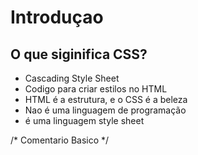 # Introduçao
## O que siginifica CSS?

* Cascading Style Sheet
* Codigo para criar estilos no HTML
* HTML é a estrutura, e o CSS é a beleza
* Nao é uma linguagem de programação
* é uma linguagem style sheet

/* 
  Comentario Basico 
*/


